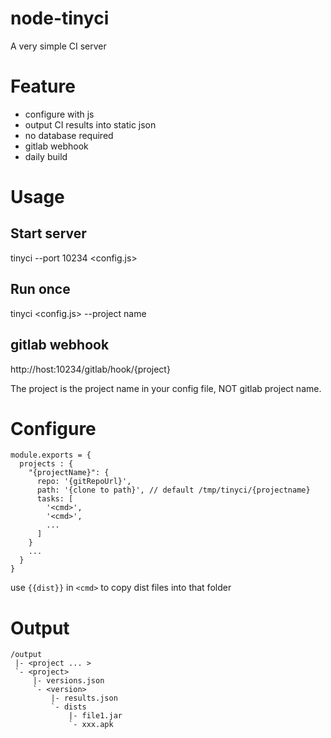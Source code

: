 node-tinyci
===========

A very simple CI server

Feature
===========

* configure with js
* output CI results into static json
* no database required
* gitlab webhook
* daily build


Usage
========

## Start server

tinyci --port 10234 <config.js>

## Run once

tinyci <config.js> --project name

## gitlab webhook

http://host:10234/gitlab/hook/{project}

The project is the project name in your config file, NOT gitlab project name.


Configure
=========

```
module.exports = {
  projects : {
    "{projectName}": {
      repo: '{gitRepoUrl}',
      path: '{clone to path}', // default /tmp/tinyci/{projectname}
      tasks: [
        '<cmd>',
        '<cmd>',
        ...
      ]
    }
    ...
  }
}
```

use `{{dist}}` in `<cmd>` to copy dist files into that folder

Output
=========


```
/output
 |- <project ... >
 `- <project>
     |- versions.json
     `- <version>
         |- results.json
         `- dists
             |- file1.jar
             `- xxx.apk
```
